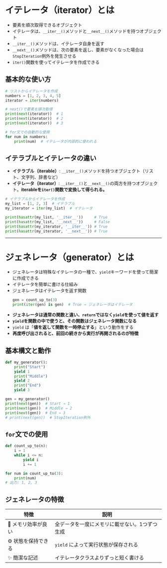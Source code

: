 # イテレータ（iterator）とは
- 要素を順次取得できるオブジェクト
- イテレータは、`__iter__()`メソッドと`__next__()`メソッドを持つオブジェクト
- `__iter__()`メソッドは、イテレータ自身を返す
- `__next__()`メソッドは、次の要素を返し、要素がなくなった場合は`StopIteration`例外を発生させる
- `iter()`関数を使ってイテレータを作成できる

## 基本的な使い方
```python
# リストからイテレータを作成
numbers = [1, 2, 3, 4, 5]
iterator = iter(numbers)

# next()で要素を順次取得
print(next(iterator))  # 1
print(next(iterator))  # 2
print(next(iterator))  # 3

# for文での自動的な使用
for num in numbers:
    print(num)  # イテレータが内部的に使われる
```

## イテラブルとイテレータの違い
- **イテラブル（iterable）**: `__iter__()`メソッドを持つオブジェクト（リスト、文字列、辞書など）
- **イテレータ（iterator）**: `__iter__()`と`__next__()`の両方を持つオブジェクト。**iterableを`iter()`関数で変換して得られる。**
```python
# イテラブルからイテレータを作成
my_list = [1, 2, 3]  # イテラブル
my_iterator = iter(my_list)  # イテレータ

print(hasattr(my_list, '__iter__'))     # True
print(hasattr(my_list, '__next__'))     # False
print(hasattr(my_iterator, '__iter__')) # True  
print(hasattr(my_iterator, '__next__')) # True
```

---

# ジェネレータ（generator）とは
- ジェネレータは特殊なイテレータの一種で、`yield`キーワードを使って簡潔に作成できる
- イテレータを簡単に書ける仕組み
- ジェネレータはイテレータを返す関数  
  ```python
  gen = count_up_to(3)
  print(iter(gen) is gen)  # True → ジェネレータはイテレータ
  ```
- **ジェネレータは通常の関数と違い、`return`ではなく`yield`を使って値を返す**
- **`yield`を関数の中で使うと、その関数はジェネレータ関数になる**
- `yield` は「**値を返して関数を一時停止する**」という動作をする
- **再度呼び出されると、前回の続きから実行が再開されるのが特徴**

## 基本構文と動作
```python
def my_generator():
    print("Start")
    yield 1
    print("Middle")
    yield 2
    print("End")
    yield 3

gen = my_generator()
print(next(gen))  # Start → 1
print(next(gen))  # Middle → 2
print(next(gen))  # End → 3
# print(next(gen))  # StopIteration例外
```

## `for`文での使用
```python
def count_up_to(n):
    i = 1
    while i <= n:
        yield i
        i += 1

for num in count_up_to(3):
    print(num)
# 出力: 1, 2, 3
```

## ジェネレータの特徴
| 特徴          | 説明                      |
| ----------- | ----------------------- |
| 🧠 メモリ効率が良い | 全データを一度にメモリに載せない。1つずつ生成 |
| ⚙️ 状態を保持できる | `yield` によって実行状態が保存される  |
| ✨ 簡潔な記述     | イテレータクラスよりずっと短く書ける      |
